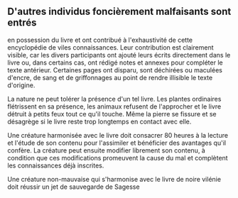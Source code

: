 ## D'autres individus foncièrement malfaisants sont entrés

en possession du livre et ont contribué à l'exhaustivité de
cette encyclopédie de viles connaissances. Leur contribution
est clairement visible, car les divers participants ont ajouté
leurs écrits directement dans le livre ou, dans certains
cas, ont rédigé notes et annexes pour compléter le texte
antérieur. Certaines pages ont disparu, sont déchirées ou
maculées d'encre, de sang et de griffonnages au point de
rendre illisible le texte d'origine.

La nature ne peut tolérer la présence d'un tel livre. Les
plantes ordinaires flétrissent en sa présence, les animaux
refusent de l'approcher et le livre détruit à petits feux tout ce
qu'il touche. Même la pierre se fissure et se désagrège si le
livre reste trop longtemps en contact avec elle.

Une créature harmonisée avec le livre doit consacrer 80
heures à la lecture et l'étude de son contenu pour l'assimiler
et bénéficier des avantages qu'il confère. La créature peut
ensuite modifier librement son contenu, à condition que ces
modifications promeuvent la cause du mal et complètent les
connaissances déjà inscrites.

Une créature non-mauvaise qui s'harmonise avec le livre
de noire vilénie doit réussir un jet de sauvegarde de Sagesse